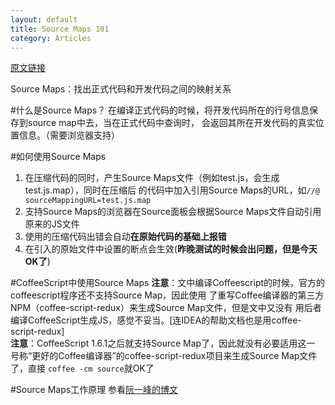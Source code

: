 ```yaml
---
layout: default
title: Source Maps 101
category: Articles
---
```

[原文链接](http://net.tutsplus.com/tutorials/tools-and-tips/source-maps-101/)

Source Maps：找出正式代码和开发代码之间的映射关系

#什么是Source Maps？
在编译正式代码的时候，将开发代码所在的行号信息保存到source map中去，当在正式代码中查询时，
会返回其所在开发代码的真实位置信息。（需要浏览器支持）

#如何使用Source Maps
1. 在压缩代码的同时，产生Source Maps文件（例如test.js，会生成test.js.map），同时在压缩后
的代码中加入引用Source Maps的URL，如`//@ sourceMappingURL=test.js.map`
2. 支持Source Maps的浏览器在Source面板会根据Source Maps文件自动引用原来的JS文件
3. 使用的压缩代码出错会自动**在原始代码的基础上报错**
4. 在引入的原始文件中设置的断点会生效(**昨晚测试的时候会出问题，但是今天OK了**)

#CoffeeScript中使用Source Maps
**注意**：文中编译Coffeescript的时候，官方的coffeescript程序还不支持Source Map，因此使用
了重写Coffee编译器的第三方NPM（coffee-script-redux）来生成Source Map文件，但是文中又没有
用后者编译CoffeeScript生成JS，感觉不妥当。\[连IDEA的帮助文档也是用coffee-script-redux\]  
**注意**：CoffeeScript 1.6.1之后就支持Source Map了，因此就没有必要适用这一
号称“更好的Coffee编译器”的coffee-script-redux项目来生成Source Map文件了，直接
`coffee -cm source`就OK了


#Source Maps工作原理
参看[阮一峰的博文](http://www.ruanyifeng.com/blog/2013/01/javascript_source_map.html)

